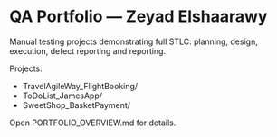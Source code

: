 # QA Portfolio — Zeyad Elshaarawy

Manual testing projects demonstrating full STLC: planning, design, execution, defect reporting and reporting.

Projects:
- TravelAgileWay_FlightBooking/
- ToDoList_JamesApp/
- SweetShop_BasketPayment/

Open PORTFOLIO_OVERVIEW.md for details.
